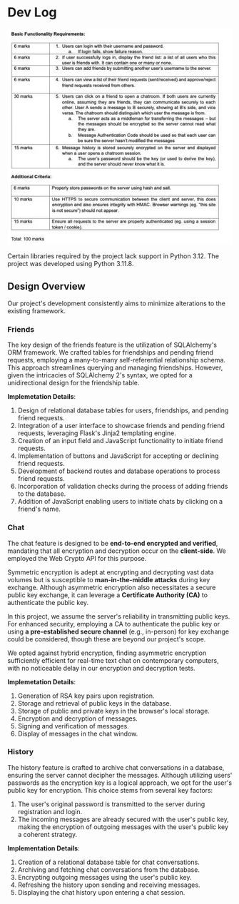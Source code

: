 # Dev Log

![task](task.jpg)

Certain libraries required by the project lack support in Python 3.12. The project was developed using Python 3.11.8.

## Design Overview

Our project's development consistently aims to minimize alterations to the existing framework.

### Friends

The key design of the friends feature is the utilization of SQLAlchemy's ORM framework. We crafted tables for friendships and pending friend requests, employing a many-to-many self-referential relationship schema. This approach streamlines querying and managing friendships. However, given the intricacies of SQLAlchemy 2's syntax, we opted for a unidirectional design for the friendship table.

**Implemetation Details**:

1. Design of relational database tables for users, friendships, and pending friend requests.
2. Integration of a user interface to showcase friends and pending friend requests, leveraging Flask's Jinja2 templating engine.
3. Creation of an input field and JavaScript functionality to initiate friend requests.
4. Implementation of buttons and JavaScript for accepting or declining friend requests.
5. Development of backend routes and database operations to process friend requests.
6. Incorporation of validation checks during the process of adding friends to the database.
7. Addition of JavaScript enabling users to initiate chats by clicking on a friend's name.

### Chat

The chat feature is designed to be **end-to-end encrypted and verified**, mandating that all encryption and decryption occur on the **client-side**. We employed the Web Crypto API for this purpose.

Symmetric encryption is adept at encrypting and decrypting vast data volumes but is susceptible to **man-in-the-middle attacks** during key exchange. Although asymmetric encryption also necessitates a secure public key exchange, it can leverage a **Certificate Authority (CA)** to authenticate the public key.

In this project, we assume the server's reliability in transmitting public keys. For enhanced security, employing a CA to authenticate the public key or using **a pre-established secure channel** (e.g., in-person) for key exchange could be considered, though these are beyond our project's scope.

We opted against hybrid encryption, finding asymmetric encryption sufficiently efficient for real-time text chat on contemporary computers, with no noticeable delay in our encryption and decryption tests.

**Implemetation Details**:

1. Generation of RSA key pairs upon registration.
2. Storage and retrieval of public keys in the database.
3. Storage of public and private keys in the browser's local storage.
4. Encryption and decryption of messages.
5. Signing and verification of messages.
6. Display of messages in the chat window.

### History

The history feature is crafted to archive chat conversations in a database, ensuring the server cannot decipher the messages. Although utilizing users' passwords as the encryption key is a logical approach, we opt for the user's public key for encryption. This choice stems from several key factors:

1. The user's original password is transmitted to the server during registration and login.
2. The incoming messages are already secured with the user's public key, making the encryption of outgoing messages with the user's public key a coherent strategy.

**Implementation Details**:

1. Creation of a relational database table for chat conversations.
2. Archiving and fetching chat conversations from the database.
3. Encrypting outgoing messages using the user's public key.
4. Refreshing the history upon sending and receiving messages.
5. Displaying the chat history upon entering a chat session.
